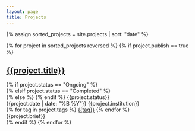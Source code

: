 ```yaml
---
layout: page
title: Projects
---
```


{% assign sorted_projects = site.projects | sort: "date" %}

<div class="projects">
    {% for project in sorted_projects reversed %}
    {% if project.publish == true %}
    <div class="project-item">
        <div class="project-header">
            <h2 class="project-title">
                <a href="{{site.baseurl}}{{project.url}}">{{project.title}}</a>
            </h2>
            {% if project.status == "Ongoing" %}
            <div class="ribbon status-ongoing">
            {% elsif project.status == "Completed" %}
            <div class="ribbon status-complete">
            {% else %} {% endif %}
                <span>
                    {{project.status}}
                </span>
            </div>
        </div>
        <div>
            <!--<span>{{project.guide}}</span>-->
            <span class="date"><span class="date-content">{{project.date | date: "%B %Y"}}</span></span>
            <span>{{project.institution}}</span>
            <!--<span>{{project.course}}</span>-->
        </div>
        <div>
            {% for tag in project.tags %}
            <a class="tag" href="{{site.baseurl}}/projects/tags/#{{tag | slugify: 'pretty'}}"><span class="tag-content">{{tag}}</span></a>
            {% endfor %}
        </div>
        <div>
        {{project.brief}}
        </div>
    </div>
    {% endif %}
    {% endfor %}
</div>
